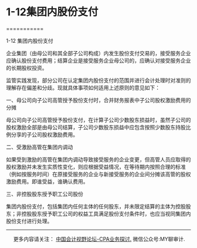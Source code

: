 ﻿# 1-12集团内股份支付
===========

  

1-12 集团内股份支付

企业集团（由母公司和其全部子公司构成）内发生股份支付交易的，接受服务企业应确认股份支付费用；结算企业是接受服务企业母公司的，应确认对接受服务企业的长期股权投资。

监管实践发现，部分公司在认定集团内股份支付的范围并进行会计处理时对准则的理解存在偏差和分歧。现就具体事项如何适用上述原则的意见如下：

一、母公司向子公司高管授予股份支付时，合并财务报表中子公司股权激励费用的分摊

母公司向子公司高管授予股份支付，在计算子公司少数股东损益时，虽然子公司的股权激励全部是由母公司结算，子公司少数股东损益中应包含按照少数股东持股比例分享的子公司股权激励费用。

二、受激励高管在集团内调动

如果受到激励的高管在集团内调动导致接受服务的企业变更，但高管人员应取得的股权激励并未发生实质性变化，则应根据受益情况，在等待期内按照合理的标准（例如按服务时间）在原接受服务的企业与新接受服务的企业间分摊该高管的股权激励费用。即谁受益，谁确认费用。

三、非控股股东授予职工公司股份

集团内股份支付，包括集团内任何主体的任何股东，并未限定结算的主体为控股股东；非控股股东授予职工公司的权益工具满足股份支付条件时，也应当视同集团内股份支付进行处理。

* * *

     更多内容请关注： [中国会计视野论坛-CPA业务探讨.](https://bbs.esnai.com/thread-5354530-1-3.html) 微信公众号:MY聊审计.